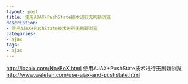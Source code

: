 ```yaml
---
layout: post
title: 使用AJAX+PushState技术进行无刷新浏览
description:
- 使用AJAX+PushState技术进行无刷新浏览
categories:
- ajax
tags:
- ajax
---
```

http://iczbix.com/NovBoX.html
使用AJAX+PushState技术进行无刷新浏览
http://www.welefen.com/use-ajax-and-pushstate.html